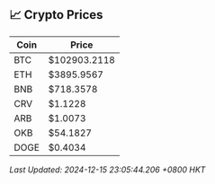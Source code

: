 ## 📈 Crypto Prices

| Coin | Price |
| ---- | ----- |
| BTC | $102903.2118 |
| ETH | $3895.9567 |
| BNB | $718.3578 |
| CRV | $1.1228 |
| ARB | $1.0073 |
| OKB | $54.1827 |
| DOGE | $0.4034 |

_Last Updated: 2024-12-15 23:05:44.206 +0800 HKT_